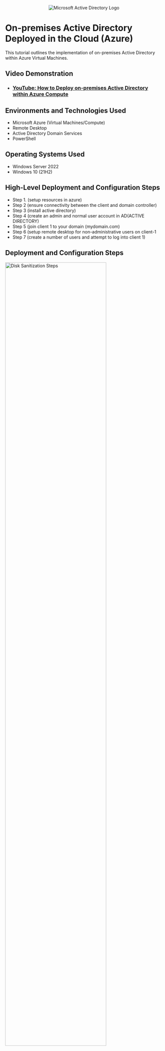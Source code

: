 <p align="center">
<img src="https://i.imgur.com/pU5A58S.png" alt="Microsoft Active Directory Logo"/>
</p>

<h1>On-premises Active Directory Deployed in the Cloud (Azure)</h1>
This tutorial outlines the implementation of on-premises Active Directory within Azure Virtual Machines.<br />


<h2>Video Demonstration</h2>

- ### [YouTube: How to Deploy on-premises Active Directory within Azure Compute](https://www.youtube.com)

<h2>Environments and Technologies Used</h2>

- Microsoft Azure (Virtual Machines/Compute)
- Remote Desktop
- Active Directory Domain Services
- PowerShell

<h2>Operating Systems Used </h2>

- Windows Server 2022
- Windows 10 (21H2)

<h2>High-Level Deployment and Configuration Steps</h2>

- Step 1. (setup resources in azure)
- Step 2 (ensure connectivity between the client and domain controller)
- Step 3 (install active directory)
- Step 4 (create an admin and normal user account in AD(ACTIVE DIRECTORY)
- Step 5 (join client 1 to your domain (mydomain.com)
- Step 6 (setup remote desktop for non-administrative users on client-1
- Step 7 (create a number of users and attempt to log into client 1)

<h2>Deployment and Configuration Steps</h2>

<p>
<img src="https://i.imgur.com/toL0Yso.png" height="80%" width="80%" alt="Disk Sanitization Steps"/>
<img src="https://i.imgur.com/XcocFp5.png" height="80%" width="80%" alt="Disk Sanitization Steps"/>  
</p>
<p>
 
Above is n example of a Domain Controller VM “DC-1” with a static ip address and the identical Vnet as client-1 which is AD-Lab

 </p>
<br />

<p>
<img src="https://i.imgur.com/DJmEXEB.png" height="80%" width="80%" alt="Disk Sanitization Steps"/>
</p>
<p>
Lorem ipsum dolor sit amet, consectetur adipiscing elit, sed do eiusmod tempor incididunt ut labore et dolore magna aliqua. Ut enim ad minim veniam, quis nostrud exercitation ullamco laboris nisi ut aliquip ex ea commodo consequat. Duis aute irure dolor in reprehenderit in voluptate velit esse cillum dolore eu fugiat nulla pariatur.
</p>
<br />

<p>
<img src="https://i.imgur.com/DJmEXEB.png" height="80%" width="80%" alt="Disk Sanitization Steps"/>
</p>
<p>
Lorem ipsum dolor sit amet, consectetur adipiscing elit, sed do eiusmod tempor incididunt ut labore et dolore magna aliqua. Ut enim ad minim veniam, quis nostrud exercitation ullamco laboris nisi ut aliquip ex ea commodo consequat. Duis aute irure dolor in reprehenderit in voluptate velit esse cillum dolore eu fugiat nulla pariatur.
</p>
<br />
